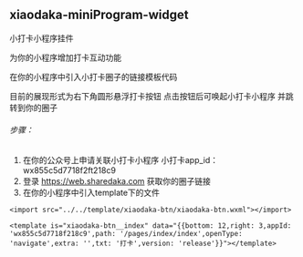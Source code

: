 xiaodaka-miniProgram-widget
-------------------------------------

小打卡小程序挂件

为你的小程序增加打卡互动功能

在你的小程序中引入小打卡圈子的链接模板代码

目前的展现形式为右下角圆形悬浮打卡按钮
点击按钮后可唤起小打卡小程序 并跳转到你的圈子

###### 步骤：
1. 在你的公众号上申请关联小打卡小程序
小打卡app_id：wx855c5d7718f2ft218c9
1. 登录 https://web.sharedaka.com  获取你的圈子链接
1. 在你的小程序中引入template下的文件

```
<import src="../../template/xiaodaka-btn/xiaodaka-btn.wxml"></import>

<template is="xiaodaka-btn__index" data="{{bottom: 12,right: 3,appId: 'wx855c5d7718f218c9',path: '/pages/index/index',openType: 'navigate',extra: '',txt: '打卡',version: 'release'}}"></template>
```
